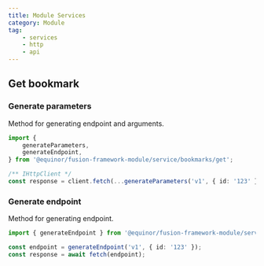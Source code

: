 ```yaml
---
title: Module Services
category: Module
tag:
    - services
    - http
    - api
---
```


## Get bookmark

### Generate parameters

Method for generating endpoint and arguments.

```ts
import {
    generateParameters,
    generateEndpoint,
} from '@equinor/fusion-framework-module/service/bookmarks/get';

/** IHttpClient */
const response = client.fetch(...generateParameters('v1', { id: '123' }));
```

### Generate endpoint

Method for generating endpoint.

```ts
import { generateEndpoint } from '@equinor/fusion-framework-module/service/bookmarks/get';

const endpoint = generateEndpoint('v1', { id: '123' });
const response = await fetch(endpoint);
```
